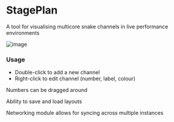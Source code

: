 # StagePlan
A tool for visualising multicore snake channels in live performance environments

![image](https://github.com/ViciousSquid/StagePlan/assets/161540961/1b631286-6daf-4014-a6f1-7e260ddeecfa)


### Usage
* Double-click to add a new channel
* Right-click to edit channel (number, label, colour)

Numbers can be dragged around

Ability to save and load layouts


Networking module allows for syncing across multiple instances

